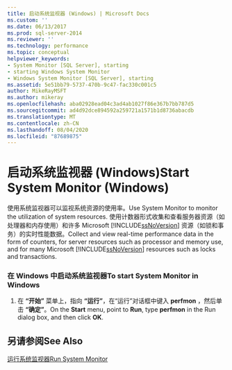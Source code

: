 ```yaml
---
title: 启动系统监视器 (Windows) | Microsoft Docs
ms.custom: ''
ms.date: 06/13/2017
ms.prod: sql-server-2014
ms.reviewer: ''
ms.technology: performance
ms.topic: conceptual
helpviewer_keywords:
- System Monitor [SQL Server], starting
- starting Windows System Monitor
- Windows System Monitor [SQL Server], starting
ms.assetid: 5e51bb79-5737-470b-9c47-fac330c001c5
author: MikeRayMSFT
ms.author: mikeray
ms.openlocfilehash: aba02928ead04c3ad4ab1027f86e367b7bb787d5
ms.sourcegitcommit: ad4d92dce894592a259721a1571b1d8736abacdb
ms.translationtype: MT
ms.contentlocale: zh-CN
ms.lasthandoff: 08/04/2020
ms.locfileid: "87689875"
---
```

# <a name="start-system-monitor-windows"></a><span data-ttu-id="53e84-102">启动系统监视器 (Windows)</span><span class="sxs-lookup"><span data-stu-id="53e84-102">Start System Monitor (Windows)</span></span>
  <span data-ttu-id="53e84-103">使用系统监视器可以监视系统资源的使用率。</span><span class="sxs-lookup"><span data-stu-id="53e84-103">Use System Monitor to monitor the utilization of system resources.</span></span> <span data-ttu-id="53e84-104">使用计数器形式收集和查看服务器资源（如处理器和内存使用）和许多 Microsoft [!INCLUDE[ssNoVersion](../../includes/ssnoversion-md.md)] 资源（如锁和事务）的实时性能数据。</span><span class="sxs-lookup"><span data-stu-id="53e84-104">Collect and view real-time performance data in the form of counters, for server resources such as processor and memory use, and for many Microsoft [!INCLUDE[ssNoVersion](../../includes/ssnoversion-md.md)] resources such as locks and transactions.</span></span>  
  
### <a name="to-start-system-monitor-in-windows"></a><span data-ttu-id="53e84-105">在 Windows 中启动系统监视器</span><span class="sxs-lookup"><span data-stu-id="53e84-105">To start System Monitor in Windows</span></span>  
  
1.  <span data-ttu-id="53e84-106">在 **“开始”** 菜单上，指向 **“运行”**，在“运行”对话框中键入 **perfmon** ，然后单击 **“确定”**。</span><span class="sxs-lookup"><span data-stu-id="53e84-106">On the **Start** menu, point to **Run**, type **perfmon** in the Run dialog box, and then click **OK**.</span></span>  
  
## <a name="see-also"></a><span data-ttu-id="53e84-107">另请参阅</span><span class="sxs-lookup"><span data-stu-id="53e84-107">See Also</span></span>  
 [<span data-ttu-id="53e84-108">运行系统监视器</span><span class="sxs-lookup"><span data-stu-id="53e84-108">Run System Monitor</span></span>](../performance-monitor/run-system-monitor.md)  
  
  
